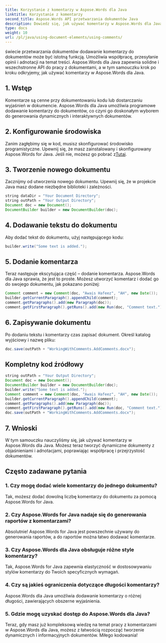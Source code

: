 ```yaml
---
title: Korzystanie z komentarzy w Aspose.Words dla Java
linktitle: Korzystanie z komentarzy
second_title: Aspose.Words API przetwarzania dokumentów Java
description: Dowiedz się, jak używać komentarzy w Aspose.Words dla Java. Samouczek krok po kroku dotyczący dodawania i dostosowywania komentarzy w dokumentach.
type: docs
weight: 10
url: /pl/java/using-document-elements/using-comments/
---
```


świecie przetwarzania dokumentów dodawanie komentarzy do dokumentów może być istotną funkcją. Umożliwia współpracę, przesyłanie opinii i adnotacji na temat treści. Aspose.Words dla Java zapewnia solidne i wszechstronne API do pracy z dokumentami, a w tym samouczku krok po kroku odkryjemy, jak używać komentarzy w Aspose.Words dla Java.

## 1. Wstęp
Komentarze są cenne przy dokumentowaniu kodu lub dostarczaniu wyjaśnień w dokumencie. Aspose.Words dla Java umożliwia programowe dodawanie komentarzy do dokumentów, co czyni go doskonałym wyborem do generowania dynamicznych i interaktywnych dokumentów.

## 2. Konfigurowanie środowiska
 Zanim zagłębimy się w kod, musisz skonfigurować środowisko programistyczne. Upewnij się, że masz zainstalowany i skonfigurowany Aspose.Words for Java. Jeśli nie, możesz go pobrać z[Tutaj](https://releases.aspose.com/words/java/).

## 3. Tworzenie nowego dokumentu
Zacznijmy od utworzenia nowego dokumentu. Upewnij się, że w projekcie Java masz dodane niezbędne biblioteki i zależności.

```java
string dataDir = "Your Document Directory";
string outPath = "Your Output Directory";
Document doc = new Document();
DocumentBuilder builder = new DocumentBuilder(doc);
```

## 4. Dodawanie tekstu do dokumentu
Aby dodać tekst do dokumentu, użyj następującego kodu:

```java
builder.write("Some text is added.");
```

## 5. Dodanie komentarza
Teraz następuje ekscytująca część – dodanie komentarza. Aspose.Words dla Java sprawia, że jest to proste. Możesz utworzyć komentarz i dodać go do swojego dokumentu, jak pokazano poniżej:

```java
Comment comment = new Comment(doc, "Awais Hafeez", "AH", new Date());
builder.getCurrentParagraph().appendChild(comment);
comment.getParagraphs().add(new Paragraph(doc));
comment.getFirstParagraph().getRuns().add(new Run(doc, "Comment text."));
```

## 6. Zapisywanie dokumentu
Po dodaniu tekstu i komentarzy czas zapisać dokument. Określ katalog wyjściowy i nazwę pliku:

```java
doc.save(outPath + "WorkingWithComments.AddComments.docx");
```

## Kompletny kod źródłowy
```java
string outPath = "Your Output Directory";
Document doc = new Document();
DocumentBuilder builder = new DocumentBuilder(doc);
builder.write("Some text is added.");
Comment comment = new Comment(doc, "Awais Hafeez", "AH", new Date());
builder.getCurrentParagraph().appendChild(comment);
comment.getParagraphs().add(new Paragraph(doc));
comment.getFirstParagraph().getRuns().add(new Run(doc, "Comment text."));
doc.save(outPath + "WorkingWithComments.AddComments.docx");
```


## 7. Wnioski
W tym samouczku nauczyliśmy się, jak używać komentarzy w Aspose.Words dla Java. Możesz teraz tworzyć dynamiczne dokumenty z objaśnieniami i adnotacjami, poprawiając współpracę i przejrzystość dokumentów.

## Często zadawane pytania

### 1. Czy mogę dodać wiele komentarzy do jednego dokumentu?

Tak, możesz dodać dowolną liczbę komentarzy do dokumentu za pomocą Aspose.Words for Java.

### 2. Czy Aspose.Words for Java nadaje się do generowania raportów z komentarzami?

Absolutnie! Aspose.Words for Java jest powszechnie używany do generowania raportów, a do raportów można łatwo dodawać komentarze.

### 3. Czy Aspose.Words dla Java obsługuje różne style komentarzy?

Tak, Aspose.Words for Java zapewnia elastyczność w dostosowywaniu stylów komentarzy do Twoich specyficznych wymagań.

### 4. Czy są jakieś ograniczenia dotyczące długości komentarzy?

Aspose.Words dla Java umożliwia dodawanie komentarzy o różnej długości, zawierających obszerne wyjaśnienia.

### 5. Gdzie mogę uzyskać dostęp do Aspose.Words dla Java?

Teraz, gdy masz już kompleksową wiedzę na temat pracy z komentarzami w Aspose.Words dla Java, możesz z łatwością rozpocząć tworzenie dynamicznych i informacyjnych dokumentów. Miłego kodowania!
